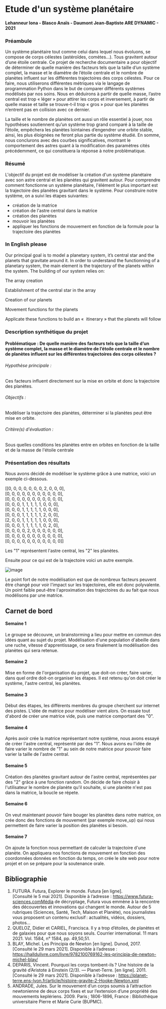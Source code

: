 # Etude d'un système planétaire
**Lehanneur Iona - Blasco Anaïs - Daumont Jean-Baptiste ARE DYNAMIC - 2021**


### Préambule

Un système planétaire tout comme celui dans lequel nous évoluons, se compose de corps célestes (astéroïdes, comètes…). Tous gravitent autour d’une étoile centrale. Ce projet de recherche documentaire a pour objectif de déterminer de quelle manière des facteurs tels que la taille d’un système complet, la masse et le diamètre de l’étoile centrale et le nombre de planètes influent sur les différentes trajectoires des corps célestes. Pour ce faire, nous utiliserons différentes métriques via le langage de programmation Python dans le but de comparer différents systèmes modélisés par nos soins. Nous en déduirons à partir de quelle masse, l’astre central est trop « léger » pour attirer les corps et inversement, à partir de quelle masse et taille se trouve-t-il trop « gros » pour que les planètes n’entrent pas en collision avec ce dernier.

 La taille et le nombre de planètes ont aussi un rôle essentiel à jouer, nos hypothèses soutiennent qu’un système trop grand comparé à la taille de l’étoile, empêchera les planètes lointaines d’engendrer une orbite stable, ainsi, les plus éloignées ne feront plus partie du système étudié. En somme, nous conclurons avec des courbes significatives, montrant le comportement des astres quant à la modification des paramètres cités précédemment, ce qui constituera la réponse à notre problématique.
 
### Résumé

L'objectif du projet est de modéliser la création d'un système planétaire avec son astre central et les planètes qui gravitent autour. Pour comprendre comment fonctionne un système planétaire, l'élément le plus important est la trajectoire des planètes gravitant dans le système. 
Pour construire notre système, on a suivi les étapes suivantes:
 - création de la matrice
 - création de l'astre central dans la matrice
 - création des planètes
 - mouvoir les planètes 
 - appliquer les fonctions de mouvement en fonction de la formule pour la trajectoire des planètes

### In English please

Our principal goal is to model a planetary system, it’s central star and the planets that gravitate around it.
In order to understand the functionning of a planetary system, the main element is the trajectory of the planets within the system.
The building of our system relies on:

The array creation

Establishment of the central star in the array

Creation of our planets

Movement functions for the planets

Applicate these functions to build an «  itinerary » that the planets will follow

### Description synthétique du projet

#### Problématique : De quelle manière des facteurs tels que la taille d’un système complet, la masse et le diamètre de l’étoile centrale et le nombre de planètes influent sur les différentes trajectoires des corps célestes ?

###### Hypothèse principale :
Ces facteurs influent directement sur la mise en orbite et donc la trajectoire des planètes.

###### Objectifs :
Modèliser la trajectoire des planètes, déterminer si la planètes peut être mise en orbite.

###### Critère(s) d'évaluation :
Sous quelles conditions les planètes entre en orbites en fonction de la taille et de la masse de l'étoile centrale

### Présentation des résultats
Nous avons décidé de modéliser le système grâce à une matrice, voici un exemple ci-dessous.

[[0, 0, 0, 0, 0, 0, 0, 2, 0, 0, 0],    
[0, 0, 0, 0, 0, 0, 0, 0, 0, 0, 0],    
[0, 0, 0, 0, 0, 0, 0, 0, 0, 0, 0],    
[0, 0, 0, 1, 1, 1, 1, 1, 0, 0, 0],    
[0, 0, 0, 1, 1, 1, 1, 1, 0, 0, 0],    
[0, 0, 0, 1, 1, 1, 1, 1, 2, 0, 0],    
[2, 0, 0, 1, 1, 1, 1, 1, 0, 0, 0],    
[0, 0, 0, 1, 1, 1, 1, 1, 0, 2, 0],    
[0, 0, 0, 0, 2, 0, 0, 0, 0, 0, 0],    
[0, 0, 0, 0, 0, 0, 0, 0, 0, 0, 0],    
[0, 0, 0, 0, 0, 0, 0, 0, 0, 0, 0]]

Les "1" représentent l'astre central, les "2" les planètes.

Ensuite pour ce qui est de la trajectoire voici un autre exemple.

![image](https://user-images.githubusercontent.com/80518834/117309321-98f35f00-ae82-11eb-888b-7f8f3c66838f.png)


Le point fort de notre modélisation est que de nombreux facteurs peuvent être changé pour voir l'impact sur les trajectoires, elle est donc polyvalente.
Un point faible peut-être l'aproximation des trajectoires du au fait que nous modélisons par une matrice.

## Carnet de bord

#### Semaine 1    
Le groupe se découvre, un brainstorming a lieu pour mettre en commun des idées quant au sujet du projet. Modélisation d'une population d'abeille dans une ruche, vitesse d'apprentissage, ce sera finalement la modélisation des planètes qui sera retenue.

#### Semaine 2
Mise en forme de l'organisation du projet, que doit-on créer, faire varier, dans quel ordre doit-on organiser les étapes. Il est retenu qu'on doit créer le système, l'astre central, les planètes.

#### Semaine 3
Début des étapes, les différents membres du groupe cherchent sur internet des pistes. L'idée de matrice pour modéliser vient alors. On essaie tout d'abord de créer une matrice vide, puis une matrice comportant des "0".

#### Semaine 4
Après avoir crée la matrice représentant notre système, nous avons essayé de créer l'astre central, représenté par des "1". Nous avons eu l'idée de faire varier le nombre de "1" au sein de notre matrice pour pouvoir faire varier la taille de l'astre central. 

#### Semaine 5
Création des planètes gravitant autour de l'astre central, représentées par des "2" grâce à une fonction random. On décide de faire choisir à l'utilisateur le nombre de planète qu'il souhaite, si une planète n'est pas dans la matrice, la boucle se répete.

#### Semaine 6
On veut maintenant pouvoir faire bouger les planètes dans notre matrice, on crée donc des fonctions de mouvement (par exemple move_up) qui nous permettent de faire varier la position des planètes si besoin.

#### Semaine 7
On ajoute la fonction nous permettant de calculer la trajectoire d'une planète. On appliquera nos fonctions de mouvement en fonction des coordonnées données en fonction du temps, on crée le site web pour notre projet et on se prépare pour la soutenance orale.

## Bibliographie
1. FUTURA. Futura, Explorer le monde. Futura [en ligne]. [Consulté le 5 mai 2021]. Disponible à l’adresse : https://www.futura-sciences.comMédia de décryptage, Futura vous emmène à la rencontre des découvertes et innovations qui changent le monde. Autour de 5 rubriques (Sciences, Santé, Tech, Maison et Planète), nos journalistes vous proposent un contenu exclusif : actualités, vidéos, dossiers, photos...
2. QUELOZ, Didier et CARIEL, Francisca. Il y a trop d’étoiles, de planètes et de galaxies pour que nous soyons seuls. Courrier international. 11 mars 2021. Vol. 1584, n° 1584, pp. 49,50,51. 
3. BLAY, Michel. Les Principia de Newton [en ligne]. Dunod, 2017. [Consulté le 29 mars 2021]. Disponible à l’adresse : https://halldulivre.com/livre/9782100769162-les-principia-de-newton-michel-blay/
4. DEPARIS, Vincent. Pourquoi les corps tombent-ils ? Une histoire de la gravité d’Aristote à Einstein (2/3). — Planet-Terre. [en ligne]. 2011. [Consulté le 29 mars 2021]. Disponible à l’adresse : https://planet-terre.ens-lyon.fr/article/histoire-gravite-2-Hooke-Newton.xml
5. ANDRADE, Jules. Sur le mouvement d’un corps soumis à l’attraction newtonienne de deux corps fixes et sur l’extension d’une propriété des mouvements keplériens. 2009. Paris ; 1806-1896, France : Bibliothèque universitaire Pierre et Marie Curie (BUPMC).







 
 
